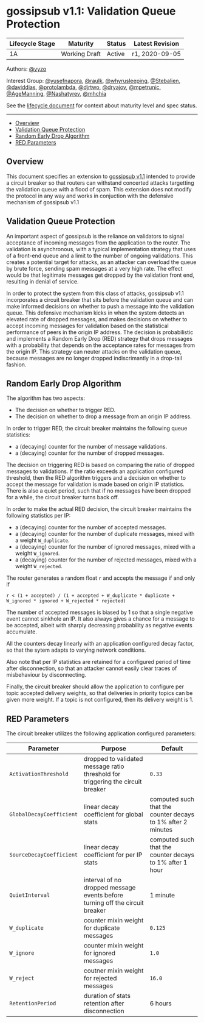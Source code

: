 # gossipsub v1.1: Validation Queue Protection

| Lifecycle Stage | Maturity                  | Status | Latest Revision |
|-----------------|---------------------------|--------|-----------------|
| 1A              | Working Draft             | Active | r1, 2020-09-05  |

Authors: [@vyzo]

Interest Group: [@yusefnapora], [@raulk], [@whyrusleeping], [@Stebalien], [@daviddias], [@protolambda], [@djrtwo], [@dryajov], [@mpetrunic], [@AgeManning], [@Nashatyrev], [@mhchia]

[@whyrusleeping]: https://github.com/whyrusleeping
[@yusefnapora]: https://github.com/yusefnapora
[@raulk]: https://github.com/raulk
[@vyzo]: https://github.com/vyzo
[@Stebalien]: https://github.com/Stebalien
[@daviddias]: https://github.com/daviddias
[@protolambda]: https://github.com/protolambda
[@djrtwo]: https://github.com/djrtwo
[@dryajov]: https://github.com/dryajov
[@mpetrunic]: https://github.com/mpetrunic
[@AgeManning]: https://github.com/AgeManning
[@Nashatyrev]: https://github.com/Nashatyrev
[@mhchia]: https://github.com/mhchia

See the [lifecycle document][lifecycle-spec] for context about maturity level and spec status.

[lifecycle-spec]: https://github.com/libp2p/specs/blob/master/00-framework-01-spec-lifecycle.md

---

<!-- START doctoc generated TOC please keep comment here to allow auto update -->
<!-- DON'T EDIT THIS SECTION, INSTEAD RE-RUN doctoc TO UPDATE -->
- [Overview](#overview)
- [Validation Queue Protection](#validation-queue-protection)
- [Random Early Drop Algorithm](#random-early-drop-algorithm)
- [RED Parameters](#red-parameters)

<!-- END doctoc generated TOC please keep comment here to allow auto update -->

## Overview

This document specifies an extension to [gossipsub v1.1](gossipsub-v1.1.md) intended to
provide a circuit breaker so that routers can withstand concerted attacks targetting the
validation queue with a flood of spam.
This extension does not modify the protocol in any way and works in conjuction with the defensive
mechanism of gossipsub v1.1

## Validation Queue Protection

An important aspect of gossipsub is the reliance on validators to signal acceptance of incoming
messages from the application to the router. The validation is asynchronous, with a typical
implementation strategy that uses of a front-end queue and a limit to the number of ongoing validations.
This creates a potential target for attacks, as an attacker can overload the queue by brute force,
sending spam messages at a very high rate. The effect would be that legitimate messages get dropped
by the validation front end, resulting in denial of service.

In order to protect the system from this class of attacks, gossipsub v1.1 incorporates a circuit
breaker that sits before the validation queue and can make informed decisions on whether to
push a message into the validation queue. This defensive mechanism kicks in when the system detects
an elevated rate of dropped messages, and makes decisions on whether to accept incoming messages for
validation based on the statistical performance of peers in the origin IP address. The decision is
probabilistic and implements a Random Early Drop (RED) strategy that drops messages with a probability
that depends on the acceptance rates for messages from the origin IP. This strategy can neuter
attacks on the validation queue, because messages are no longer dropped indiscrimantly in a drop-tail
fashion.

## Random Early Drop Algorithm

The algorithm has two aspects:
- The decision on whether to trigger RED.
- The decision on whether to drop a message from an origin IP address.

In order to trigger RED, the circuit breaker maintains the following queue statistics:
- a (decaying) counter for the number of message validations.
- a (decaying) counter for the number of dropped messages.

The decision on triggering RED is based on comparing the ratio of dropped messages to validations.
If the ratio exceeds an application configured threshold, then the RED algorithm
triggers and a decision on whether to accept the message for validation is made based on origin IP
statistics. There is also a quiet period, such that if no messages have been dropped for a while, the
circuit breaker turns back off.

In order to make the actual RED decision, the circuit breaker maintains the following statistics per
IP:
- a (decaying) counter for the number of accepted messages.
- a (decaying) counter for the number of duplicate messages, mixed with a weight `W_duplicate`.
- a (decaying) counter for the number of ignored messages, mixed with a weight `W_ignored`.
- a (decaying) counter for the number of rejected messages, mixed with a weight `W_rejected`.

The router generates a random float `r` and accepts the message if and only if
```
r < (1 + accepted) / (1 + accepted + W_duplicate * duplicate + W_ignored * ignored + W_rejected * rejected)
```

The number of accepted messages is biased by 1 so that a single negative event cannot sinkhole an IP.
It also always gives a chance for a message to be accepted, albeit with sharply decreasing probability
as negative events accumulate.

All the counters decay linearly with an application configured decay factor, so that the sytem adapts
to varying network conditions.

Also note that per IP statistics are retained for a configured period of time after disconnection, so
that an attacker cannot easily clear traces of misbehaviour by disconnecting.

Finally, the circuit breaker should allow the application to configure per topic accepted delivery
weights, so that deliveries in priority topics can be given more weight.
If a topic is not configured, then its delivery weight is 1.

## RED Parameters

The circuit breaker utilizes the following application configured parameters:

| Parameter | Purpose | Default |
|-----------|---------|---------|
| `ActivationThreshold` | dropped to validated message ratio threshold for triggering the circuit breaker | `0.33` |
| `GlobalDecayCoefficient` | linear decay coefficient for global stats | computed such that the counter decays to 1% after 2 minutes |
| `SourceDecayCoefficient` | linear decay coefficient for per IP stats | computed such that the counter decays to 1% after 1 hour |
| `QuietInterval` | interval of no dropped message events before turning off the circuit breaker | 1 minute |
| `W_duplicate` | counter mixin weight for duplicate messages | `0.125` |
| `W_ignore` | counter mixin weight for ignored messages | `1.0` |
| `W_reject` | coutner mixin weight for rejected messages | `16.0` |
| `RetentionPeriod` | duration of stats retention after disconnection | 6 hours |
